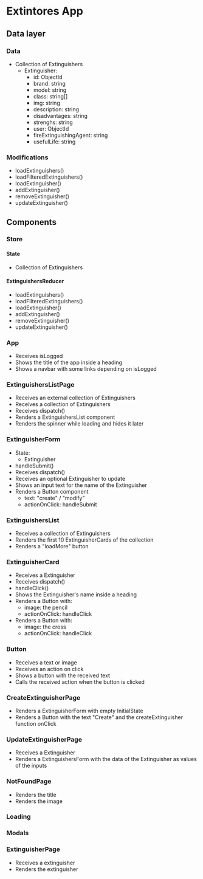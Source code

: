 # Extintores App

## Data layer

### Data

- Collection of Extinguishers
  - Extinguisher:
    - id: ObjectId
    - brand: string
    - model: string
    - class: string[]
    - img: string
    - description: string
    - disadvantages: string
    - strenghs: string
    - user: ObjectId
    - fireExtinguishingAgent: string
    - usefulLife: string

### Modifications

- loadExtinguishers()
- loadFilteredExtinguishers()
- loadExtinguisher()
- addExtinguisher()
- removeExtinguisher()
- updateExtinguisher()

## Components

### Store

#### State

- Collection of Extinguishers

#### ExtinguishersReducer

- loadExtinguishers()
- loadFilteredExtinguishers()
- loadExtinguisher()
- addExtinguisher()
- removeExtinguisher()
- updateExtinguisher()

### App

- Receives isLogged
- Shows the title of the app inside a heading
- Shows a navbar with some links depending on isLogged

### ExtinguishersListPage

- Receives an external collection of Extinguishers
- Receives a collection of Extinguishers
- Receives dispatch()
- Renders a ExtinguishersList component
- Renders the spinner while loading and hides it later

### ExtinguisherForm

- State:
  - Extinguisher
- handleSubmit()
- Receives dispatch()
- Receives an optional Extinguisher to update
- Shows an input text for the name of the Extinguisher
- Renders a Button component
  - text: "create" / "modify"
  - actionOnClick: handleSubmit

### ExtinguishersList

- Receives a collection of Extinguishers
- Renders the first 10 ExtinguisherCards of the collection
- Renders a "loadMore" button

### ExtinguisherCard

- Receives a Extinguisher
- Receives dispatch()
- handleClick()
- Shows the Extinguisher's name inside a heading
- Renders a Button with:
  - image: the pencil
  - actionOnClick: handleClick
- Renders a Button with:
  - image: the cross
  - actionOnClick: handleClick

### Button

- Receives a text or image
- Receives an action on click
- Shows a button with the received text
- Calls the received action when the button is clicked

### CreateExtinguisherPage

- Renders a ExtinguisherForm with empty InitialState
- Renders a Button with the text "Create" and the createExtinguisher function onClick

### UpdateExtinguisherPage

- Receives a Extinguisher
- Renders a ExtinguishersForm with the data of the Extinguisher as values of the inputs

### NotFoundPage

- Renders the title
- Renders the image

### Loading

### Modals

### ExtinguisherPage

- Receives a extinguisher
- Renders the extinguisher
